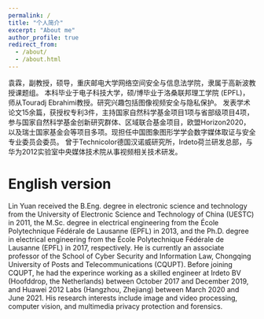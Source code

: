 ```yaml
---
permalink: /
title: "个人简介"
excerpt: "About me"
author_profile: true
redirect_from: 
  - /about/
  - /about.html
---
```


袁霖，副教授，硕导，重庆邮电大学网络空间安全与信息法学院，隶属于高新波教授课题组。
本科毕业于电子科技大学，硕/博毕业于洛桑联邦理工学院 (EPFL)，
师从Touradj Ebrahimi教授。研究兴趣包括图像视频安全与隐私保护。
发表学术论文15余篇，获授权专利3件，主持国家自然科学基金项目1项与省部级项目4项，
参与国家自然科学基金创新研究群体、区域联合基金项目，欧盟Horizon2020，
以及瑞士国家基金会等项目多项。现担任中国图象图形学学会数字媒体取证与安全专业委员会委员。
曾于Technicolor德国汉诺威研究所，Irdeto荷兰研发总部，与华为2012实验室中央媒体技术院从事视频相关技术研发。

English version
======
Lin Yuan received the B.Eng. degree in electronic science and technology 
from the University of Electronic Science and Technology of China (UESTC) in 2011, 
the M.Sc. degree in electrical engineering from the École Polytechnique Fédérale de Lausanne (EPFL) in 2013, 
and the Ph.D. degree in electrical engineering from the École Polytechnique Fédérale de Lausanne (EPFL) in 2017, 
respectively. He is currently an associate professor of the School of Cyber Security and Information Law, 
Chongqing University of Posts and Telecommunications (CQUPT). 
Before joining CQUPT, he had the experince working as a skilled engineer at Irdeto BV 
(Hoofddrop, the Netherlands) between October 2017 and December 2019, 
and Huawei 2012 Labs (Hangzhou, Zhejiang) between March 2020 and June 2021. 
His research interests include image and video processing, computer vision, 
and multimedia privacy protection and forensics.

[//]: # (Getting started)

[//]: # ()
[//]: # (======)

[//]: # ()
[//]: # (1. Register a GitHub account if you don't have one and confirm your e-mail &#40;required!&#41;)

[//]: # ()
[//]: # (1. Fork [this repository]&#40;https://github.com/academicpages/academicpages.github.io&#41; by clicking the "fork" button in the top right. )

[//]: # ()
[//]: # (1. Go to the repository's settings &#40;rightmost item in the tabs that start with "Code", should be below "Unwatch"&#41;. Rename the repository "[your GitHub username].github.io", which will also be your website's URL.)

[//]: # ()
[//]: # (1. Set site-wide configuration and create content & metadata &#40;see below -- also see [this set of diffs]&#40;http://archive.is/3TPas&#41; showing what files were changed to set up [an example site]&#40;https://getorg-testacct.github.io&#41; for a user with the username "getorg-testacct"&#41;)

[//]: # ()
[//]: # (1. Upload any files &#40;like PDFs, .zip files, etc.&#41; to the files/ directory. They will appear at https://[your GitHub username].github.io/files/example.pdf.  )

[//]: # ()
[//]: # (1. Check status by going to the repository settings, in the "GitHub pages" section)

[//]: # ()
[//]: # ()
[//]: # (Site-wide configuration)

[//]: # ()
[//]: # (------)

[//]: # ()
[//]: # (The main configuration file for the site is in the base directory in [_config.yml]&#40;https://github.com/academicpages/academicpages.github.io/blob/master/_config.yml&#41;, which defines the content in the sidebars and other site-wide features. You will need to replace the default variables with ones about yourself and your site's github repository. The configuration file for the top menu is in [_data/navigation.yml]&#40;https://github.com/academicpages/academicpages.github.io/blob/master/_data/navigation.yml&#41;. For example, if you don't have a portfolio or blog posts, you can remove those items from that navigation.yml file to remove them from the header. )

[//]: # ()
[//]: # ()
[//]: # (Create content & metadata)

[//]: # ()
[//]: # (------)

[//]: # ()
[//]: # (For site content, there is one markdown file for each type of content, which are stored in directories like _publications, _talks, _posts, _teaching, or _pages. For example, each talk is a markdown file in the [_talks directory]&#40;https://github.com/academicpages/academicpages.github.io/tree/master/_talks&#41;. At the top of each markdown file is structured data in YAML about the talk, which the theme will parse to do lots of cool stuff. The same structured data about a talk is used to generate the list of talks on the [Talks page]&#40;https://academicpages.github.io/talks&#41;, each [individual page]&#40;https://academicpages.github.io/talks/2012-03-01-talk-1&#41; for specific talks, the talks section for the [CV page]&#40;https://academicpages.github.io/cv&#41;, and the [map of places you've given a talk]&#40;https://academicpages.github.io/talkmap.html&#41; &#40;if you run this [python file]&#40;https://github.com/academicpages/academicpages.github.io/blob/master/talkmap.py&#41; or [Jupyter notebook]&#40;https://github.com/academicpages/academicpages.github.io/blob/master/talkmap.ipynb&#41;, which creates the HTML for the map based on the contents of the _talks directory&#41;.)

[//]: # ()
[//]: # ()
[//]: # (**Markdown generator**)

[//]: # ()
[//]: # ()
[//]: # (I have also created [a set of Jupyter notebooks]&#40;https://github.com/academicpages/academicpages.github.io/tree/master/markdown_generator)

[//]: # ()
[//]: # (&#41; that converts a CSV containing structured data about talks or presentations into individual markdown files that will be properly formatted for the academicpages template. The sample CSVs in that directory are the ones I used to create my own personal website at stuartgeiger.com. My usual workflow is that I keep a spreadsheet of my publications and talks, then run the code in these notebooks to generate the markdown files, then commit and push them to the GitHub repository.)

[//]: # ()
[//]: # ()
[//]: # (How to edit your site's GitHub repository)

[//]: # ()
[//]: # (------)

[//]: # ()
[//]: # (Many people use a git client to create files on their local computer and then push them to GitHub's servers. If you are not familiar with git, you can directly edit these configuration and markdown files directly in the github.com interface. Navigate to a file &#40;like [this one]&#40;https://github.com/academicpages/academicpages.github.io/blob/master/_talks/2012-03-01-talk-1.md&#41; and click the pencil icon in the top right of the content preview &#40;to the right of the "Raw | Blame | History" buttons&#41;. You can delete a file by clicking the trashcan icon to the right of the pencil icon. You can also create new files or upload files by navigating to a directory and clicking the "Create new file" or "Upload files" buttons. )

[//]: # ()
[//]: # ()
[//]: # (Example: editing a markdown file for a talk)

[//]: # ()
[//]: # (![Editing a markdown file for a talk]&#40;/images/editing-talk.png&#41;)

[//]: # ()
[//]: # ()
[//]: # (For more info)

[//]: # ()
[//]: # (------)

[//]: # ()
[//]: # (More info about configuring academicpages can be found in [the guide]&#40;https://academicpages.github.io/markdown/&#41;. The [guides for the Minimal Mistakes theme]&#40;https://mmistakes.github.io/minimal-mistakes/docs/configuration/&#41; &#40;which this theme was forked from&#41; might also be helpful.)

